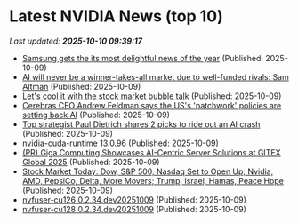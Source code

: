 # Latest NVIDIA News (top 10)
_Last updated: **2025-10-10 09:39:17**_

- [Samsung gets the its most delightful news of the year](https://www.sammobile.com/news/samsung-gets-most-delightful-news-year-nvidia-hbm3e-chips/) (Published: 2025-10-09)
- [AI will never be a winner-takes-all market due to well-funded rivals: Sam Altman](https://economictimes.indiatimes.com/tech/artificial-intelligence/ai-will-never-be-a-winner-takes-all-market-due-to-well-funded-rivals-sam-altman/articleshow/124410581.cms) (Published: 2025-10-09)
- [Let's cool it with the stock market bubble talk](https://www.businessinsider.com/stock-market-bubble-crash-fears-overblown-valuation-metrics-1999-comparison-2025-10) (Published: 2025-10-09)
- [Cerebras CEO Andrew Feldman says the US's 'patchwork' policies are setting back AI](https://www.businessinsider.com/cerebras-ceo-andrew-feldman-china-us-ai-race-energy-2025-10) (Published: 2025-10-09)
- [Top strategist Paul Dietrich shares 2 picks to ride out an AI crash](https://www.businessinsider.com/wedbush-dietrich-ai-boom-stock-market-bubble-recession-gold-utilities-2025-10) (Published: 2025-10-09)
- [nvidia-cuda-runtime 13.0.96](https://pypi.org/project/nvidia-cuda-runtime/13.0.96/) (Published: 2025-10-09)
- [(PR) Giga Computing Showcases AI-Centric Server Solutions at GITEX Global 2025](https://www.techpowerup.com/341732/giga-computing-showcases-ai-centric-server-solutions-at-gitex-global-2025) (Published: 2025-10-09)
- [Stock Market Today: Dow, S&P 500, Nasdaq Set to Open Up; Nvidia, AMD, PepsiCo, Delta, More Movers; Trump, Israel, Hamas, Peace Hope](https://biztoc.com/x/e8bdfe603554989f) (Published: 2025-10-09)
- [nvfuser-cu126 0.2.34.dev20251009](https://pypi.org/project/nvfuser-cu126/0.2.34.dev20251009/) (Published: 2025-10-09)
- [nvfuser-cu128 0.2.34.dev20251009](https://pypi.org/project/nvfuser-cu128/0.2.34.dev20251009/) (Published: 2025-10-09)
